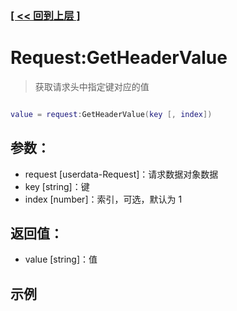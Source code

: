 ### [[ << 回到上层 ]](index.md)

# Request:GetHeaderValue

> 获取请求头中指定键对应的值

```lua

value = request:GetHeaderValue(key [, index])

```

## 参数：

+ request [userdata-Request]：请求数据对象数据
+ key [string]：键
+ index [number]：索引，可选，默认为 1

## 返回值：

+ value [string]：值

## 示例

```lua

```